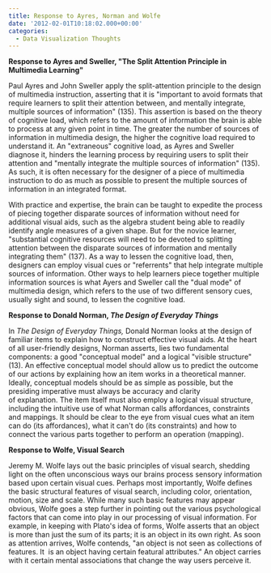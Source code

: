 ```yaml
---
title: Response to Ayres, Norman and Wolfe
date: '2012-02-01T10:18:02.000+00:00'
categories:
  - Data Visualization Thoughts
---
```


**Response to Ayres and Sweller, "The Split Attention Principle in Multimedia Learning"**

Paul Ayres and John Sweller apply the split-attention principle to the design of multimedia instruction, asserting that it is "important to avoid formats that require learners to split their attention between, and mentally integrate, multiple sources of information" (135). This assertion is based on the theory of cognitive load, which refers to the amount of information the brain is able to process at any given point in time. The greater the number of sources of information in multimedia design, the higher the cognitive load required to understand it. An "extraneous" cognitive load, as Ayres and Sweller diagnose it, hinders the learning process by requiring users to split their attention and "mentally integrate the multiple sources of information" (135). As such, it is often necessary for the designer of a piece of multimedia instruction to do as much as possible to present the multiple sources of information in an integrated format.

With practice and expertise, the brain can be taught to expedite the process of piecing together disparate sources of information without need for additional visual aids, such as the algebra student being able to readily identify angle measures of a given shape. But for the novice learner, "substantial cognitive resources will need to be devoted to splitting attention between the disparate sources of information and mentally integrating them" (137). As a way to lessen the cognitive load, then, designers can employ visual cues or "referrents" that help integrate multiple sources of information. Other ways to help learners piece together multiple information sources is what Ayers and Sweller call the "dual mode" of multimedia design, which refers to the use of two different sensory cues, usually sight and sound, to lessen the cognitive load.

**Response to Donald Norman, *The Design of Everyday Things***

In *The Design of Everyday Things,* Donald Norman looks at the design of familiar items to explain how to construct effective visual aids. At the heart of all user-friendly designs, Norman asserts, lies two fundamental components: a good "conceptual model" and a logical "visible structure" (13). An effective conceptual model should allow us to predict the outcome of our actions by explaining how an item works in a theoretical manner. Ideally, conceptual models should be as simple as possible, but the presiding imperative must always be accuracy and clarity of explanation. The item itself must also employ a logical visual structure, including the intuitive use of what Norman calls affordances, constraints and mappings. It should be clear to the eye from visual cues what an item can do (its affordances), what it can't do (its constraints) and how to connect the various parts together to perform an operation (mapping).

**Response to Wolfe, Visual Search**

Jeremy M. Wolfe lays out the basic principles of visual search, shedding light on the often unconscious ways our brains process sensory information based upon certain visual cues. Perhaps most importantly, Wolfe defines the basic structural features of visual search, including color, orientation, motion, size and scale. While many such basic features may appear obvious, Wolfe goes a step further in pointing out the various psychological factors that can come into play in our processing of visual information. For example, in keeping with Plato's idea of forms, Wolfe asserts that an object is more than just the sum of its parts; it is an object in its own right. As soon as attention arrives, Wolfe contends, "an object is not seen as collections of features. It  is an object having certain featural attributes." An object carries with it certain mental associations that change the way users perceive it.

